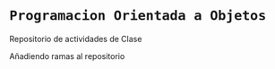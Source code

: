 # `Programacion Orientada a Objetos`

Repositorio de actividades de Clase 

Añadiendo ramas al repositorio
